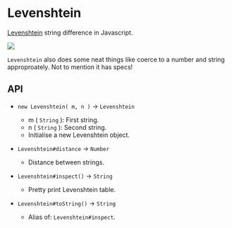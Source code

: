 # Levenshtein

[Levenshtein](http://en.wikipedia.org/wiki/Levenshtein_distance) string difference in Javascript.

<img src="http://img.gf3.ca/ebaf7deff448602470d45001fa4ac0e2.png" />

`Levenshtein` also does some neat things like coerce to a number and string approproately. Not to mention it has specs!

## API

* `new Levenshtein( m, n )` → `Levenshtein`
    * m ( `String` ): First string.
    * n ( `String` ): Second string.
    * Initialise a new Levenshtein object.

* `Levenshtein#distance` → `Number`
    * Distance between strings.

* `Levenshtein#inspect()` → `String`
    * Pretty print Levenshtein table.

* `Levenshtein#toString()` → `String`
    * Alias of: `Levenshtein#inspect`.

